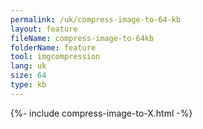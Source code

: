 ```yaml
---
permalink: /uk/compress-image-to-64-kb
layout: feature
fileName: compress-image-to-64kb
folderName: feature
tool: imgcompression
lang: uk
size: 64
type: kb
---
```


{%- include compress-image-to-X.html -%}
